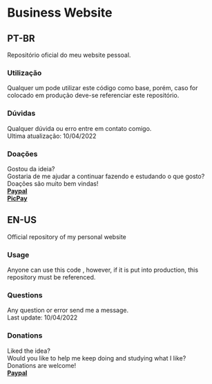 # Business Website
## PT-BR<br>
Repositório oficial do meu website pessoal.<br>
### Utilização<br>
Qualquer um pode utilizar este código como base, porém, caso for colocado em produção deve-se referenciar este repositório.<br>
### Dúvidas<br>
Qualquer dúvida ou erro entre em contato comigo.<br>
Ultima atualização: 10/04/2022<br>
### Doações<br>
Gostou da ideia?<br>
Gostaria de me ajudar a continuar fazendo e estudando o que gosto?<br>
Doações são muito bem vindas!<br>
**[Paypal](https://www.paypal.com/donate?business=9JLBAMGH5985E&currency_code=BRL)**<br>**[PicPay](https://app.picpay.com/user/mts.e)**

## EN-US
Official repository of my personal website<br>
### Usage <br>
Anyone can use this code , however, if it is put into production, this repository must be referenced.<br>
### Questions<br>
Any question or error send me a message. <br>
Last update: 10/04/2022<br>
### Donations <br>
Liked the idea?<br>
Would you like to help me keep doing and studying what I like?<br>
Donations are welcome!<br>
**[Paypal](https://www.paypal.com/donate?business=9JLBAMGH5985E&currency_code=USD)**
